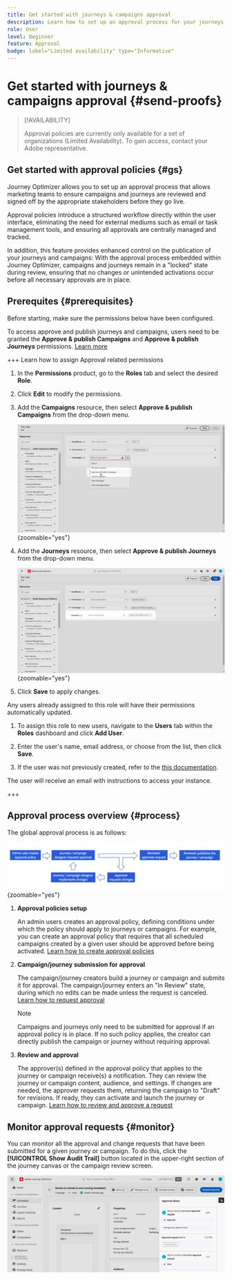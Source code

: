```yaml
---
title: Get started with journeys & campaigns approval
description: Learn how to set up an approval process for your journeys and campaigns.
role: User
level: Beginner
feature: Approval
badge: label="Limited availability" type="Informative"
---
```


# Get started with journeys & campaigns approval {#send-proofs}

>[!AVAILABILITY]
>
> Approval policies are currently only available for a set of organizations (Limited Availability). To gain access, contact your Adobe representative.

## Get started with approval policies {#gs}

Journey Optimizer allows you to set up an approval process that allows marketing teams to ensure campaigns and journeys are reviewed and signed off by the appropriate stakeholders before they go live.

Approval policies introduce a structured workflow directly within the user interface, eliminating the need for external mediums such as email or task management tools, and ensuring all approvals are centrally managed and tracked.

In addition, this feature provides enhanced control on the publication of your journeys and campaigns: With the approval process embedded within Journey Optimizer, campaigns and journeys remain in a "locked" state during review, ensuring that no changes or unintended activations occur before all necessary approvals are in place.

## Prerequites {#prerequisites}

Before starting, make sure the permissions below have been configured.

To access approve and publish journeys and campaigns, users need to be granted the **Approve & publish Campaigns** and **Approve & publish Journeys** permissions. [Learn more](../administration/permissions.md)

+++  Learn how to assign Approval related permissions

1. In the **Permissions** product, go to the **Roles** tab and select the desired **Role**.
    
1. Click **Edit** to modify the permissions.

1. Add the **Campaigns** resource, then select **Approve & publish Campaigns** from the drop-down menu.

    ![](assets/permissions_approval.png){zoomable="yes"}

1. Add the **Journeys** resource, then select **Approve & publish Journeys** from the drop-down menu.

    ![](assets/permissions_approval_2.png){zoomable="yes"}

1. Click **Save** to apply changes.

Any users already assigned to this role will have their permissions automatically updated.

1. To assign this role to new users, navigate to the **Users** tab within the **Roles** dashboard and click **Add User**.

1. Enter the user's name, email address, or choose from the list, then click **Save**.

1. If the user was not previously created, refer to the [this documentation](https://experienceleague.adobe.com/en/docs/experience-platform/access-control/abac/permissions-ui/users).

The user will receive an email with instructions to access your instance.

+++

## Approval process overview {#process}

The global approval process is as follows:

![](assets/approval-process.png){zoomable="yes"}

1. **Approval policies setup**

    An admin users creates an approval policy, defining conditions under which the policy should apply to journeys or campaigns. For example, you can create an approval policy that requires that all scheduled campaigns created by a given user should be approved before being activated. [Learn how to create approval policies](approval-policies.md)

1. **Campaign/journey submission for approval**

    The campaign/journey creators build a journey or campaign and submits it for approval. The campaign/journey enters an "In Review" state, during which no edits can be made unless the request is canceled. [Learn how to request approval](request-approval.md)

    >[!NOTE]
    >
    >Campaigns and journeys only need to be submitted for approval if an approval policy is in place. If no such policy applies, the creator can directly publish the campaign or journey without requiring approval.

1. **Review and approval**

    The approver(s) defined in the approval policy that applies to the journey or campaign receive(s) a notification. They can review the journey or campaign content, audience, and settings. If changes are needed, the approver requests them, returning the campaign to "Draft" for revisions. If ready, they can activate and launch the journey or campaign. [Learn how to review and approve a request](review-approve-request.md)

## Monitor approval requests {#monitor}

You can monitor all the approval and change requests that have been submitted for a given journey or campaign. To do this, click the **[!UICONTROL Show Audit Trail]** button located in the upper-right section of the journey canvas or the campaign review screen.

![](assets/monitor-requests.png)
